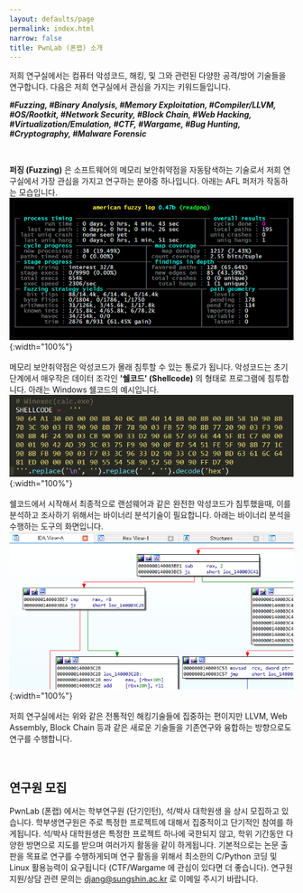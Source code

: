 ```yaml
---
layout: defaults/page
permalink: index.html
narrow: false
title: PwnLab (폰랩) 소개
---
```


저희 연구실에서는 컴퓨터 악성코드, 해킹, 및 그와 관련된 다양한 공격/방어 기술들을 연구합니다. 다음은 저희 연구실에서 관심을 가지는 키워드들입니다.

***#Fuzzing, #Binary Analysis, #Memory Exploitation, #Compiler/LLVM, #OS/Rootkit, #Network Security, #Block Chain, #Web Hacking, #Virtualization/Emulation, #CTF, #Wargame, #Bug Hunting, #Cryptography, #Malware Forensic***

<br>

**퍼징 (Fuzzing)** 은 소프트웨어의 메모리 보안취약점을 자동탐색하는 기술로서 저희 연구실에서 가장 관심을 가지고 연구하는 분야중 하나입니다. 아래는 AFL 퍼저가 작동하는 모습입니다.<br>
![](./afl_screen.png){:width="100%"}
<br><br>
메모리 보안취약점은 악성코드가 몰래 침투할 수 있는 통로가 됩니다. 악성코드는 초기단계에서 매우작은 데이터 조각인 **'쉘코드' (Shellcode)** 의 형태로 프로그램에 침투합니다. 아래는 Windows 쉘코드의 예시입니다.<br>
![](./shellcode.png){:width="100%"}
<br><br>
쉘코드에서 시작해서 최종적으로 랜섬웨어과 같은 완전한 악성코드가 침투했을때, 이를 분석하고 조사하기 위해서는 바이너리 분석기술이 필요합니다. 아래는 바이너리 분석을 수행하는 도구의 화면입니다.<br>
![](./ida.png){:width="100%"}
<br><br>
저희 연구실에서는 위와 같은 전통적인 해킹기술들에 집중하는 편이지만 LLVM, Web Assembly, Block Chain 등과 같은 새로운 기술들을 기존연구와 융합하는 방향으로도 연구를 수행합니다.

 <br>

## 연구원 모집

PwnLab (폰랩) 에서는 학부연구원 (단기인턴), 석/박사 대학원생 을 상시 모집하고 있습니다.
학부생연구원은 주로 특정한 프로젝트에 대해서 집중적이고 단기적인 참여를 하게됩니다.
석/박사 대학원생은 특정한 프로젝트 하나에 국한되지 않고, 학위 기간동안 다양한 방면으로 지도를 받으며 여러가지 활동을 같이 하게됩니다. 기본적으로는 논문 출판을 목표로 연구를 수행하게되며 연구 활동을 위해서 최소한의 C/Python 코딩 및 Linux 활용능력이 요구됩니다 (CTF/Wargame 에 관심이 있다면 더 좋습니다). 연구원 지원/상담 관련 문의는 djang@sungshin.ac.kr 로 이메일 주시기 바랍니다.


